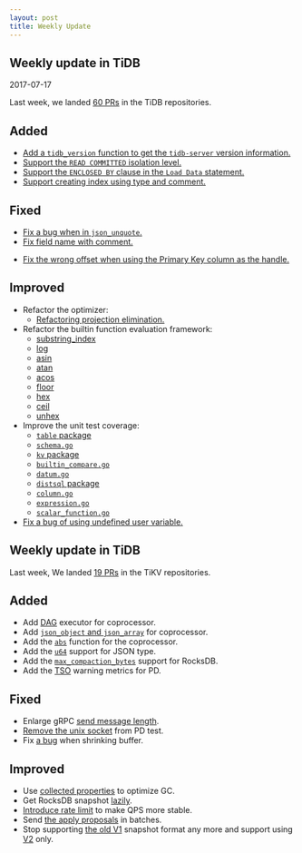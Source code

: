 ```yaml
---
layout: post
title: Weekly Update
---
```

## Weekly update in TiDB
2017-07-17

Last week, we landed [60 PRs](https://github.com/pingcap/tidb/pulls?utf8=%E2%9C%93&q=is%3Apr%20is%3Amerged%20merged%3A2017-07-17..2017-07-23%20) in the TiDB repositories.

## Added
* [Add a `tidb_version` function to get the `tidb-server` version information.](https://github.com/pingcap/tidb/pull/3592)
* [Support the `READ COMMITTED` isolation level.](https://github.com/pingcap/tidb/pull/3619)
* [Support the `ENCLOSED BY` clause in the `Load Data` statement.](https://github.com/pingcap/tidb/pull/3759)
* [Support creating index using type and comment.](https://github.com/pingcap/tidb/pull/3814)

## Fixed
* [Fix a bug when in `json_unquote`.](https://github.com/pingcap/tidb/pull/3764)
* [Fix field name with comment.](https://github.com/pingcap/tidb/pull/3767)
- [Fix the wrong offset when using the Primary Key column as the handle.](https://github.com/pingcap/tidb/pull/3820)

## Improved
* Refactor the optimizer:
  - [Refactoring projection elimination.](https://github.com/pingcap/tidb/pull/3687)
* Refactor the builtin function evaluation framework:
  - [substring_index](https://github.com/pingcap/tidb/pull/3760)
  - [log](https://github.com/pingcap/tidb/pull/3763)
  - [asin](https://github.com/pingcap/tidb/pull/3765)
  - [atan](https://github.com/pingcap/tidb/pull/3788)
  - [acos](https://github.com/pingcap/tidb/pull/3789)
  - [floor](https://github.com/pingcap/tidb/pull/3791)
  - [hex](https://github.com/pingcap/tidb/pull/3794)
  - [ceil](https://github.com/pingcap/tidb/pull/3819)
  - [unhex](https://github.com/pingcap/tidb/pull/3830)
* Improve the unit test coverage:
  - [`table` package](https://github.com/pingcap/tidb/pull/3770)
  - [`schema.go`](https://github.com/pingcap/tidb/pull/3779)
  - [`kv` package](https://github.com/pingcap/tidb/pull/3790)
  - [`builtin_compare.go`](https://github.com/pingcap/tidb/pull/3792)
  - [`datum.go`](https://github.com/pingcap/tidb/pull/3795)
  - [`distsql` package](https://github.com/pingcap/tidb/pull/3806)
  - [`column.go`](https://github.com/pingcap/tidb/pull/3822)
  - [`expression.go`](https://github.com/pingcap/tidb/pull/3828)
  - [`scalar_function.go`](https://github.com/pingcap/tidb/pull/3840)
* [Fix a bug of using undefined user variable.](https://github.com/pingcap/tidb/pull/3776)

## Weekly update in TiDB

Last week, We landed [19 PRs](https://github.com/search?utf8=%E2%9C%93&q=repo%3Apingcap%2Ftikv+repo%3Apingcap%2Fpd+is%3Apr+is%3Amerged+merged%3A2017-07-16..2017-07-22&type=Issues) in the TiKV repositories.

## Added

* Add [DAG](https://github.com/pingcap/tikv/pull/1975) executor for coprocessor.
* Add [`json_object` and `json_array`](https://github.com/pingcap/tikv/pull/2025) for coprocessor.
* Add the [`abs`](https://github.com/pingcap/tikv/pull/2033) function for the coprocessor.
* Add the [`u64`](https://github.com/pingcap/tikv/pull/2044) support for JSON type.
* Add the [`max_compaction_bytes`](https://github.com/pingcap/tikv/pull/2047) support for RocksDB.
* Add the [TSO](https://github.com/pingcap/pd/pull/683) warning metrics for PD.

## Fixed

* Enlarge gRPC [send message length](https://github.com/pingcap/tikv/pull/2040).
* [Remove the unix socket](https://github.com/pingcap/pd/pull/684) from PD test.
* Fix [a bug](https://github.com/pingcap/tikv/pull/2065) when shrinking buffer.

## Improved

* Use [collected properties](https://github.com/pingcap/tikv/pull/1971) to optimize GC. 
* Get RocksDB snapshot [lazily](https://github.com/pingcap/tikv/pull/2045).
* [Introduce rate limit](https://github.com/pingcap/tikv/pull/2050) to make QPS more stable.
* Send [the apply proposals](https://github.com/pingcap/tikv/pull/2051) in batches.
* Stop supporting [the old V1](https://github.com/pingcap/tikv/pull/2053) snapshot format any more and support using [V2](https://github.com/pingcap/tikv/pull/2057) only.
